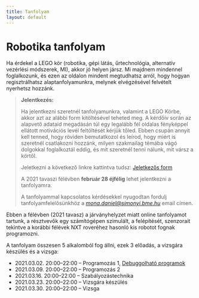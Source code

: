 ```yaml
---
title: Tanfolyam
layout: default
---
```


# Robotika tanfolyam

Ha érdekel a LEGO kör (robotika, gépi látás, űrtechnológia, alternatív vezérlési módszerek, MI), akkor jó helyen jársz. Mi majdnem mindennel foglalkozunk, és ezen az oldalon mindent megtudhatsz arról, hogy hogyan regisztrálhatsz alaptanfolyamunkra, melynek elvégzésével felvételt nyerhetsz hozzánk.

> **Jelentkezés:**
>
> Ha jelentkezni szeretnél tanfolyamunkra, valamint a LEGO Körbe, akkor azt az alábbi form kitöltésével teheted meg. A kérdőív során az alapvető adataid megadásán túl egy legalább fél oldalas fényképpel ellátott motivációs levél feltöltését kérjük tőled. Ebben csupán annyit kell tenned, hogy röviden bemutatkozol és leírod, hogy miért is szeretnél csatlakozni hozzánk, milyen szakmailag témába vágó dolgokkal foglalkoztál eddig, és mit szeretnél tenni nálunk, mit vársz a körtől.
>
> Jeletkezni a következő linkre kattintva tudsz: [Jeletkezős form](https://forms.gle/PupuZrxgqA6pZV957)
>
> A 2021 tavaszi félévben **február 28 éjfélig** lehet jelentkezni a tanfolyamra.
>
> A tanfolyammal kapcsolatos kérdésekkel nyugodtan fordulj tanfolyamfelelősünkhöz a *mona.daniel@simonyi.bme.hu* email címen.

Ebben a félévben (2021 tavasz) a járványhelyzet miatt online tanfolyamot tartunk, a résztvevők egy számítógépen szimulált, a felépítését, szenzorait tekintve a korábbi félévek NXT roveréhez hasonló kis robotot fognak programozni.

A tanfolyam összesen 5 alkalomból fog állni, ezek 3 előadás, a vizsgára készülés és a vizsga:
 - 2021.03.02. 20:00–22:00 – Programozás 1, [Debuggolható programok](/tanfolyam/debuggolhato_programok.pdf)
 - 2021.03.09. 20:00–22:00 – Programozás 2
 - 2021.03.16. 20:00–22:00 – Szabályozástechnika
 - 2021.03.23. 20:00–22:00 – Vizsgára készülés
 - 2021.03.30. 20:00–22:00 – Vizsga

